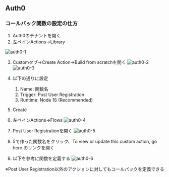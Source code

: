 ## Auth0

### コールバック関数の設定の仕方
1. Auth0のテナントを開く
1. 左ペインActions→Library

![auth0-1](https://github.com/notwo/youknowFrontend/assets/2118233/d7526b17-ef7d-4ce5-9f61-b34f748c72cd)

3. Customタブ→Create Action→Build from scratchを開く 
![auth0-2](https://github.com/notwo/youknowFrontend/assets/2118233/a6835eaf-d25f-40f1-bd16-50e8ac124e18)
![auth0-3](https://github.com/notwo/youknowFrontend/assets/2118233/e3a9908d-4946-4911-9832-224ee1487beb)

4. 以下の通りに設定
   1. Name: 関数名
   2. Trigger: Post User Registration
   3. Runtime: Node 18 (Recommended)
5. Create
6. 左ペインActions→Flows
![auth0-4](https://github.com/notwo/youknowFrontend/assets/2118233/7e56422d-2554-4613-891d-208e7ce32ed9)
7. Post User Registrationを開く
![auth0-5](https://github.com/notwo/youknowFrontend/assets/2118233/c1797c92-01c2-475e-8d0b-c6974c1fe7ed)
8. 5で作った関数名をクリック、To view or update this custom action, go here.のリンクを開く
9. 以下を参考に関数を定義する
![auth0-6](https://github.com/notwo/youknowFrontend/assets/2118233/9ea24dda-009d-4496-a49a-dfb815589393)

※Post User Registration以外のアクションに対してもコールバックを定義できる
